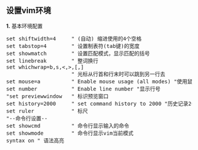 ## 设置vim环境 ##

**1.** 基本环境配置

<pre>
set shiftwidth=4     " (自动) 缩进使用的4个空格 
set tabstop=4        " 设置制表符(tab键)的宽度
set showmatch        " 设置匹配模式，显示匹配的括号 
set linebreak        " 整词换行 
set whichwrap=b,s,<,>,[,] 
                     " 光标从行首和行末时可以跳到另一行去 
set mouse=a          " Enable mouse usage (all modes) "使用鼠标 
set number           " Enable line number "显示行号 
"set previewwindow   " 标识预览窗口
set history=2000     " set command history to 2000 "历史记录2000条
set ruler            " 标尺
"--命令行设置--  
set showcmd          " 命令行显示输入的命令  
set showmode         " 命令行显示vim当前模式  
syntax on " 语法高亮  
</pre>